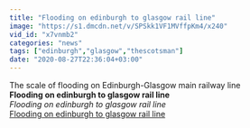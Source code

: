 ```yaml
---
title: "Flooding on edinburgh to glasgow rail line"
image: "https://s1.dmcdn.net/v/SPSkk1VF1MVffpKm4/x240"
vid_id: "x7vnmb2"
categories: "news"
tags: ["edinburgh","glasgow","thescotsman"]
date: "2020-08-27T22:36:04+03:00"
---
```

The scale of flooding on Edinburgh-Glasgow main railway line<br><b>Flooding on edinburgh to glasgow rail line</b><br> <i>Flooding on edinburgh to glasgow rail line</i><br> <u>Flooding on edinburgh to glasgow rail line</u>
